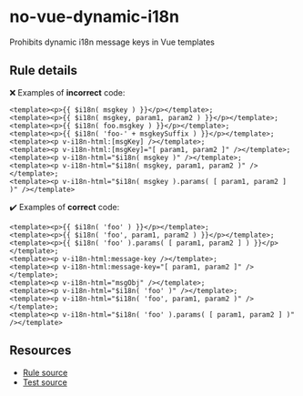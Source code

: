 [//]: # (This file is generated by eslint-docgen. Do not edit it directly.)

# no-vue-dynamic-i18n

Prohibits dynamic i18n message keys in Vue templates

## Rule details

❌ Examples of **incorrect** code:
```vue
<template><p>{{ $i18n( msgkey ) }}</p></template>;
<template><p>{{ $i18n( msgkey, param1, param2 ) }}</p></template>;
<template><p>{{ $i18n( foo.msgkey ) }}</p></template>;
<template><p>{{ $i18n( 'foo-' + msgkeySuffix ) }}</p></template>;
<template><p v-i18n-html:[msgKey] /></template>;
<template><p v-i18n-html:[msgKey]="[ param1, param2 ]" /></template>;
<template><p v-i18n-html="$i18n( msgkey )" /></template>;
<template><p v-i18n-html="$i18n( msgkey, param1, param2 )" /></template>;
<template><p v-i18n-html="$i18n( msgkey ).params( [ param1, param2 ] )" /></template>
```

✔️ Examples of **correct** code:
```vue
<template><p>{{ $i18n( 'foo' ) }}</p></template>;
<template><p>{{ $i18n( 'foo', param1, param2 ) }}</p></template>;
<template><p>{{ $i18n( 'foo' ).params( [ param1, param2 ] ) }}</p></template>;
<template><p v-i18n-html:message-key /></template>;
<template><p v-i18n-html:message-key="[ param1, param2 ]" /></template>;
<template><p v-i18n-html="msgObj" /></template>;
<template><p v-i18n-html="$i18n( 'foo' )" /></template>;
<template><p v-i18n-html="$i18n( 'foo', param1, param2 )" /></template>;
<template><p v-i18n-html="$i18n( 'foo' ).params( [ param1, param2 ] )" /></template>
```

## Resources

* [Rule source](/src/rules/no-vue-dynamic-i18n.js)
* [Test source](/tests/rules/no-vue-dynamic-i18n.js)
